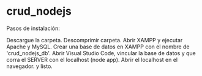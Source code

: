# crud_nodejs

Pasos de instalación:

Descargue la carpeta.
Descomprimir carpeta.
Abrir XAMPP y ejecutar Apache y MySQL.
Crear una base de datos en XAMPP con el nombre de 'crud_nodejs_db'.
Abrir Visual Studio Code, vincular la base de datos y que corra el SERVER con el localhost (node app).
Abrir el localhost en el navegador.
y listo.
